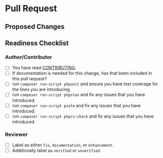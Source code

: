 # Pull Request
<!-- 
PR title needs to be prefixed with a conventional commit type
(chore,ci,deprecate,docs,feat,fix,refactor,revert)

It should also be brief and descriptive for a good changelog entry

examples: "feat: add new implementation" or "fix: remove unused imports"
-->

## Proposed Changes
<!-- Describe what the changes are and link to a Discussion or Issue if one exists -->

## Readiness Checklist

### Author/Contributor

- [ ] You have read [CONTRIBUTING](https://github.com/ericsizemore/numverify-api-client-php/blob/master/CONTRIBUTING.md).
- [ ] If documentation is needed for this change, has that been included in this pull request?
- [ ] run `composer run-script phpunit` and ensure you have test coverage for the lines you are introducing.
- [ ] run `composer run-script phpstan` and fix any issues that you have introduced.
- [ ] run `composer run-script psalm` and fix any issues that you have introduced.
- [ ] run `composer run-script phpcs:check` and fix any issues that you have introduced.

### Reviewer

- [ ] Label as either `fix`, `documentation`, or `enhancement`.
- [ ] Additionally label as `verified` or `unverified`.
